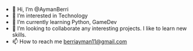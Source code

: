 - 👋 Hi, I’m @AymanBerri
- 👀 I’m interested in Technology
- 🌱 I’m currently learning Python, GameDev
- 💞️ I’m looking to collaborate any interesting projects. I like to learn new skills.
- 📫 How to reach me berriayman11@gmail.com

<!---
AymanBerri/AymanBerri is a ✨ special ✨ repository because its `README.md` (this file) appears on your GitHub profile.
You can click the Preview link to take a look at your changes.
--->

